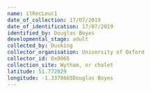 ```yaml
---
name: ilRecLeuc1
date_of_collection: 17/07/2019
date_of_identification: 17/07/2019
identified_by: Douglas Boyes
developmental_stage: adult
collected_by: Dusking
collector_organisation: University of Oxford
collector_id: Ox0065
collection_site: Wytham, nr chalet
latitude: 51.772029
longitude: -1.3378665Douglas Boyes
---
```

